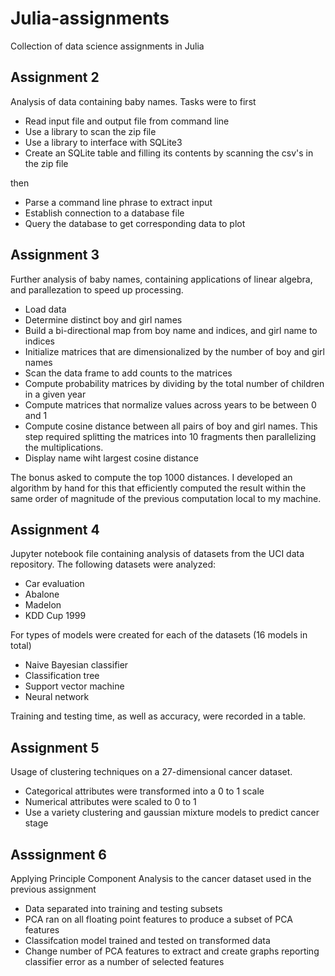 # Julia-assignments
Collection of data science assignments in Julia


## Assignment 2
Analysis of data containing baby names. Tasks were to first
- Read input file and output file from command line
- Use a library to scan the zip file
- Use a library to interface with SQLite3
- Create an SQLite table and filling its contents by scanning the csv's in the zip file

then
- Parse a command line phrase to extract input
- Establish connection to a database file
- Query the database to get corresponding data to plot


## Assignment 3
Further analysis of baby names, containing applications of linear algebra, and parallezation to speed up processing.
- Load data
- Determine distinct boy and girl names
- Build a bi-directional map from boy name and indices, and girl name to indices
- Initialize matrices that are dimensionalized by the number of boy and girl names
- Scan the data frame to add counts to the matrices
- Compute probability matrices by dividing by the total number of children in a given year
- Compute matrices that normalize values across years to be between 0 and 1
- Compute cosine distance between all pairs of boy and girl names. This step required splitting the matrices into 10 fragments then parallelizing the multiplications.
- Display name wiht largest cosine distance

The bonus asked to compute the top 1000 distances. I developed an algorithm by hand for this that efficiently computed the result within the same order of magnitude of the previous computation local to my machine.

## Assignment 4
Jupyter notebook file containing analysis of datasets from the UCI data repository. The following datasets were analyzed:
- Car evaluation
- Abalone
- Madelon
- KDD Cup 1999

For types of models were created for each of the datasets (16 models in total)
- Naive Bayesian classifier
- Classification tree
- Support vector machine
- Neural network

Training and testing time, as well as accuracy, were recorded in a table.

## Assignment 5
Usage of clustering techniques on a 27-dimensional cancer dataset.
- Categorical attributes were transformed into a 0 to 1 scale
- Numerical attributes were scaled to 0 to 1
- Use a variety clustering and gaussian mixture models to predict cancer stage

## Asssignment 6
Applying Principle Component Analysis to the cancer dataset used in the previous assignment
- Data separated into training and testing subsets
- PCA ran on all floating point features to produce a subset of PCA features
- Classifcation model trained and tested on transformed data 
- Change number of PCA features to extract and create graphs reporting classifier error as a number of selected features


